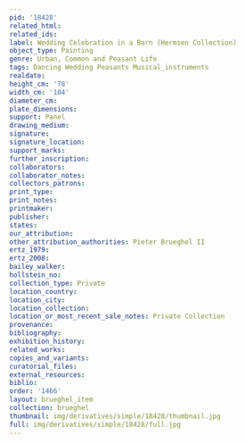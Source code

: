 ```yaml
---
pid: '18428'
related_html: 
related_ids: 
label: Wedding Celebration in a Barn (Hermsen Collection)
object_type: Painting
genre: Urban, Common and Peasant Life
tags: Dancing Wedding Peasants Musical_instruments
realdate: 
height_cm: '78'
width_cm: '104'
diameter_cm: 
plate_dimensions: 
support: Panel
drawing_medium: 
signature: 
signature_location: 
support_marks: 
further_inscription: 
collaborators: 
collaborator_notes: 
collectors_patrons: 
print_type: 
print_notes: 
printmaker: 
publisher: 
states: 
our_attribution: 
other_attribution_authorities: Pieter Brueghel II
ertz_1979: 
ertz_2008: 
bailey_walker: 
hollstein_no: 
collection_type: Private
location_country: 
location_city: 
location_collection: 
location_or_most_recent_sale_notes: Private Collection
provenance: 
bibliography: 
exhibition_history: 
related_works: 
copies_and_variants: 
curatorial_files: 
external_resources: 
biblio: 
order: '1466'
layout: brueghel_item
collection: brueghel
thumbnail: img/derivatives/simple/18428/thumbnail.jpg
full: img/derivatives/simple/18428/full.jpg
---
```

